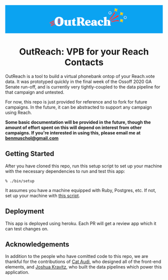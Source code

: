 <div align="center">
  <img src="app/assets/images/logo_readme.png"/>
  <h1>OutReach: VPB for your Reach Contacts</h1>
</div>

OutReach is a tool to build a virtual phonebank ontop of your Reach.vote data. It was
prototyped quickly in the final week of the Ossoff 2020 GA Senate run-off, and
is currently very tightly-coupled to the data pipeline for that campaign and
untested.

For now, this repo is just provided for reference and to fork for
future campaigns. In the future, it can be abstracted to support any campaign
using Reach.

**Some basic documentation will be provided in the future, though the amount of
effort spent on this will depend on interest from other campaigns. If you're
interested in using this, please email me at benmuschol@gmail.com**

## Getting Started

After you have cloned this repo, run this setup script to set up your machine
with the necessary dependencies to run and test this app:

    % ./bin/setup

It assumes you have a machine equipped with Ruby, Postgres, etc. If not, set up
your machine with [this script].

[this script]: https://github.com/thoughtbot/laptop

## Deployment

This app is deployed using heroku. Each PR will get a review app which it can
test changes on.

## Acknowledgements

In addition to the people who have comitted code to this repo, we are thankful
for the contributions of [Cat Audi](https://www.thecataudi.com/), who designed
all of the front-end elements, and [Joshua Kravitz](https://joshuakravitz.com/),
who built the data pipelines which power this application.
